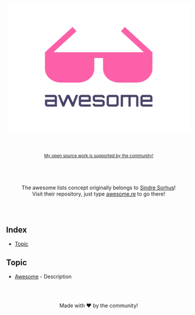<div align="center">
<img width="500" height="350" src="./media/logo.svg" alt="Awesome">
<br />
<br />
<br />
<br />
<sup>
    <a href="https://github.com/sponsors/FJrodafo">My open source work is supported by the community!</a>
</sup>
<br />
<br />
<br />
<br />
<p>The awesome lists concept originally belongs to <a href="https://github.com/sindresorhus">Sindre Sorhus</a>!<br />Visit their repository, just type <a href="https://awesome.re">awesome.re</a> to go there!</p>
<br />
<br />
</div>

## Index

* [Topic](#topic)

## Topic

* [Awesome](https://github.com/FJrodafo/Awesome) - Description

<div align="center">
<br />
<br />
    <p>Made with ❤️ by the community!</p>
</div>